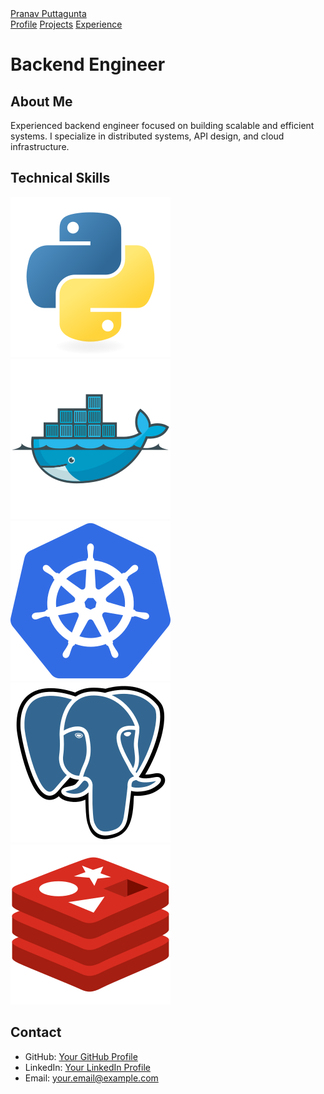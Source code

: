 <nav class="nav-container">
    <div class="nav-content">
        <div class="nav-brand">
            <a href="/">Pranav Puttagunta</a>
        </div>
        <div class="nav-links">
            <a href="/" class="active">Profile</a>
            <a href="/projects">Projects</a>
            <a href="/experience">Experience</a>
        </div>
    </div>
</nav>

# Backend Engineer

## About Me
Experienced backend engineer focused on building scalable and efficient systems. I specialize in distributed systems, API design, and cloud infrastructure.

## Technical Skills
<div class="tech-stack">
    <!-- Replace these with actual icons from your tech stack -->
    <img src="https://raw.githubusercontent.com/devicons/devicon/master/icons/python/python-original.svg" alt="Python" class="tech-icon">
    <img src="https://raw.githubusercontent.com/devicons/devicon/master/icons/docker/docker-original.svg" alt="Docker" class="tech-icon">
    <img src="https://raw.githubusercontent.com/devicons/devicon/master/icons/kubernetes/kubernetes-plain.svg" alt="Kubernetes" class="tech-icon">
    <img src="https://raw.githubusercontent.com/devicons/devicon/master/icons/postgresql/postgresql-original.svg" alt="PostgreSQL" class="tech-icon">
    <img src="https://raw.githubusercontent.com/devicons/devicon/master/icons/redis/redis-original.svg" alt="Redis" class="tech-icon">
</div>

## Contact
- GitHub: [Your GitHub Profile](https://github.com/yourusername)
- LinkedIn: [Your LinkedIn Profile](https://linkedin.com/in/yourusername)
- Email: your.email@example.com